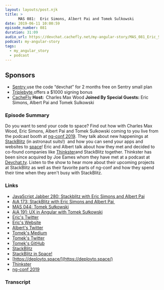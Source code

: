 ```yaml
---
layout: layouts/post.njk
title: >
      MAS 081:  Eric Simons, Albert Pai and Tomek Sulkowski
date: 2019-06-11 10:00:59
episode_number: 081
duration: 31:09
audio_url: https://devchat.cachefly.net/my-angular-story/MAS_081_Eric_Simons_Albert_Pai_and_Tomek_Sulkowski.mp3
podcast: my-angular-story
tags: 
  - my_angular_story
  - podcast
---
```


## **Sponsors**

- [Sentry&nbsp;](https://sentry.io/)use the code “devchat” for 2 months free on Sentry small plan
- [Triplebyte&nbsp;](https://triplebyte.com/astory)offers a $1000 signing bonus
- [CacheFly](https://www.cachefly.com/)
**Host:&nbsp;** Charles Max Wood **Joined By Special Guests:** Eric Simons, Albert Pai and Tomek Sulkowski
### **Episode Summary**
Do you want to send your code to space? Find out how with Charles Max Wood, Eric Simons, Albert Pai and Tomek Sulkowski coming to you live from the podcast booth at [ng-conf 2019](https://www.ng-conf.org/). They talk about new happenings at [StackBlitz](https://stackblitz.com/) (in astronaut suits!)&nbsp; and how you can send your apps and websites to [space](https://stackblitz.com/membership)! Eric and Albert talk about how they met and decided to co-found companies like [Thinkster](https://thinkster.io)and StackBlitz together. Thinkster has been since acquired by Joe Eames whom they have met at a podcast at [Devchat.tv](https://devchat.tv/). Listen to the show to hear more about their upcoming projects at StackBlitz as well as their favorite parts of ng-conf and how they spend their time when they aren't busy with StackBlitz.
### **Links**

- [JavaScript Jabber 280: Stackblitz with Eric Simons and Albert Pai](https://devchat.tv/js-jabber/jsj-280-stackblitz-eric-simons-albert-pai/)
- [AiA 173: StackBlitz with Eric Simons and Albert Pai&nbsp;](https://devchat.tv/iphreaks/ips-261-i-failed-39-interviews-with-hassan-el-desouky/)
- [MAS 044: Tomek Sułkowski](https://devchat.tv/my-angular-story/mas-044-tomek-sulkowski/)
- [AiA 191: UX in Angular with Tomek Sułkowski](https://devchat.tv/adv-in-angular/aia-191-making-angular-easy-with-tomek-sulkowski/)
- [Eric's Twitter](https://twitter.com/ericsimons40)
- [Eric's Website](https://esft.com)
- [Albert's Twitter](https://twitter.com/iamalbertpai?lang=en)
- [Tomek's Medium](https://medium.com/@tomsu)
- [Tomek's Twitter](https://twitter.com/sulco?lang=en)
- [Tomek's GitHub](https://github.com/sulco)
- [StackBlitz](https://stackblitz.com/)
- [StackBlitz in Space!](https://stackblitz.com/membership)
- [https://deployto.space/](https://deployto.space/)
- [Thinkster](https://thinkster.io/)
- [ng-conf 2019](https://www.ng-conf.org/)


### Transcript



